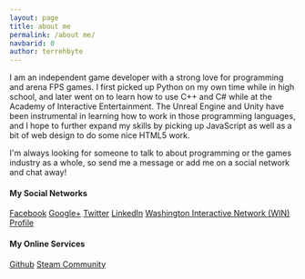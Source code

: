 ```yaml
---
layout: page
title: about me
permalink: /about me/
navbarid: 0
author: terrehbyte
---
```


I am an independent game developer with a strong love for programming and arena FPS games. I first picked up Python on my own time while in high school, and later went on to learn how to use C++ and C# while at the Academy of Interactive Entertainment. The Unreal Engine and Unity have been instrumental in learning how to work in those programming languages, and I hope to further expand my skills by picking up JavaScript as well as a bit of web design to do some nice HTML5 work.

I'm always looking for someone to talk to about programming or the games industry as a whole, so send me a message or add me on a social network and chat away!

#### My Social Networks
[Facebook](https://www.facebook.com/terreh)
[Google+](https://plus.google.com/101891926441890674534/)
[Twitter](http://twitter.com/terrehbyte)
[LinkedIn](http://www.linkedin.com/in/terrehbyte)
[Washington Interactive Network (WIN) Profile](http://jobs.washingtoninteractivenetwork.org/profiles/fafa6506-9c1a-4270-a67d-eb12b809d5a2)

#### My Online Services
[Github](https://github.com/terrehbyte)
[Steam Community](http://steamcommunity.com/id/terrehbyte)